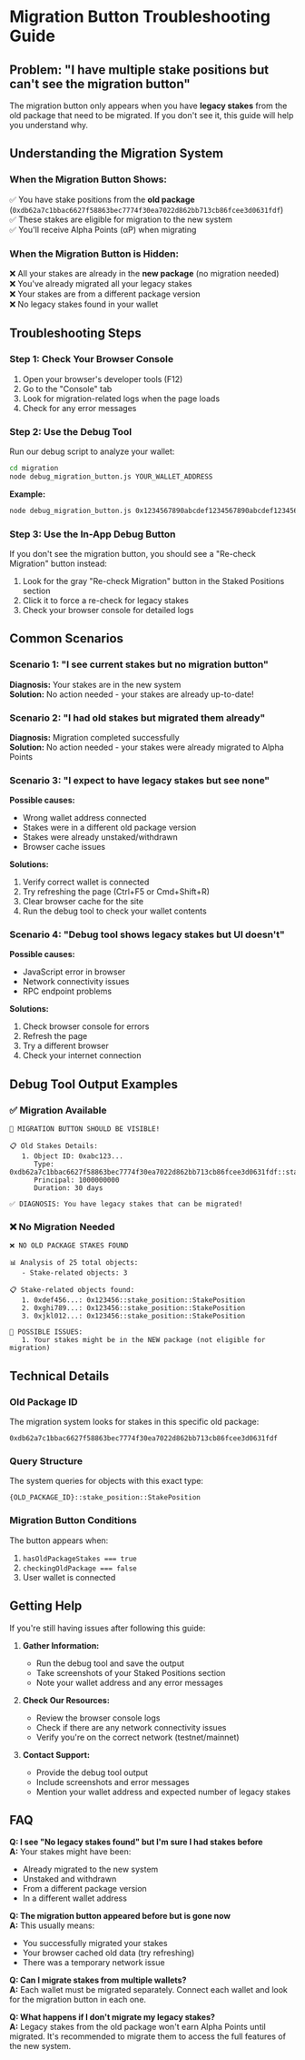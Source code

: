 # Migration Button Troubleshooting Guide

## Problem: "I have multiple stake positions but can't see the migration button"

The migration button only appears when you have **legacy stakes** from the old package that need to be migrated. If you don't see it, this guide will help you understand why.

## Understanding the Migration System

### When the Migration Button Shows:
✅ You have stake positions from the **old package** (`0xdb62a7c1bbac6627f58863bec7774f30ea7022d862bb713cb86fcee3d0631fdf`)  
✅ These stakes are eligible for migration to the new system  
✅ You'll receive Alpha Points (αP) when migrating  

### When the Migration Button is Hidden:
❌ All your stakes are already in the **new package** (no migration needed)  
❌ You've already migrated all your legacy stakes  
❌ Your stakes are from a different package version  
❌ No legacy stakes found in your wallet  

## Troubleshooting Steps

### Step 1: Check Your Browser Console
1. Open your browser's developer tools (F12)
2. Go to the "Console" tab
3. Look for migration-related logs when the page loads
4. Check for any error messages

### Step 2: Use the Debug Tool
Run our debug script to analyze your wallet:

```bash
cd migration
node debug_migration_button.js YOUR_WALLET_ADDRESS
```

**Example:**
```bash
node debug_migration_button.js 0x1234567890abcdef1234567890abcdef12345678
```

### Step 3: Use the In-App Debug Button
If you don't see the migration button, you should see a "Re-check Migration" button instead:

1. Look for the gray "Re-check Migration" button in the Staked Positions section
2. Click it to force a re-check for legacy stakes
3. Check your browser console for detailed logs

## Common Scenarios

### Scenario 1: "I see current stakes but no migration button"
**Diagnosis:** Your stakes are in the new system  
**Solution:** No action needed - your stakes are already up-to-date!

### Scenario 2: "I had old stakes but migrated them already"
**Diagnosis:** Migration completed successfully  
**Solution:** No action needed - your stakes were already migrated to Alpha Points

### Scenario 3: "I expect to have legacy stakes but see none"
**Possible causes:**
- Wrong wallet address connected
- Stakes were in a different old package version
- Stakes were already unstaked/withdrawn
- Browser cache issues

**Solutions:**
1. Verify correct wallet is connected
2. Try refreshing the page (Ctrl+F5 or Cmd+Shift+R)
3. Clear browser cache for the site
4. Run the debug tool to check your wallet contents

### Scenario 4: "Debug tool shows legacy stakes but UI doesn't"
**Possible causes:**
- JavaScript error in browser
- Network connectivity issues
- RPC endpoint problems

**Solutions:**
1. Check browser console for errors
2. Refresh the page
3. Try a different browser
4. Check your internet connection

## Debug Tool Output Examples

### ✅ Migration Available
```
🎉 MIGRATION BUTTON SHOULD BE VISIBLE!

📋 Old Stakes Details:
   1. Object ID: 0xabc123...
      Type: 0xdb62a7c1bbac6627f58863bec7774f30ea7022d862bb713cb86fcee3d0631fdf::stake_position::StakePosition
      Principal: 1000000000
      Duration: 30 days

✅ DIAGNOSIS: You have legacy stakes that can be migrated!
```

### ❌ No Migration Needed
```
❌ NO OLD PACKAGE STAKES FOUND

📊 Analysis of 25 total objects:
   - Stake-related objects: 3

📋 Stake-related objects found:
   1. 0xdef456...: 0x123456::stake_position::StakePosition
   2. 0xghi789...: 0x123456::stake_position::StakePosition
   3. 0xjkl012...: 0x123456::stake_position::StakePosition

🤔 POSSIBLE ISSUES:
   1. Your stakes might be in the NEW package (not eligible for migration)
```

## Technical Details

### Old Package ID
The migration system looks for stakes in this specific old package:
```
0xdb62a7c1bbac6627f58863bec7774f30ea7022d862bb713cb86fcee3d0631fdf
```

### Query Structure
The system queries for objects with this exact type:
```
{OLD_PACKAGE_ID}::stake_position::StakePosition
```

### Migration Button Conditions
The button appears when:
1. `hasOldPackageStakes === true`
2. `checkingOldPackage === false`
3. User wallet is connected

## Getting Help

If you're still having issues after following this guide:

1. **Gather Information:**
   - Run the debug tool and save the output
   - Take screenshots of your Staked Positions section
   - Note your wallet address and any error messages

2. **Check Our Resources:**
   - Review the browser console logs
   - Check if there are any network connectivity issues
   - Verify you're on the correct network (testnet/mainnet)

3. **Contact Support:**
   - Provide the debug tool output
   - Include screenshots and error messages
   - Mention your wallet address and expected number of legacy stakes

## FAQ

**Q: I see "No legacy stakes found" but I'm sure I had stakes before**  
**A:** Your stakes might have been:
- Already migrated to the new system
- Unstaked and withdrawn
- From a different package version
- In a different wallet address

**Q: The migration button appeared before but is gone now**  
**A:** This usually means:
- You successfully migrated your stakes
- Your browser cached old data (try refreshing)
- There was a temporary network issue

**Q: Can I migrate stakes from multiple wallets?**  
**A:** Each wallet must be migrated separately. Connect each wallet and look for the migration button in each one.

**Q: What happens if I don't migrate my legacy stakes?**  
**A:** Legacy stakes from the old package won't earn Alpha Points until migrated. It's recommended to migrate them to access the full features of the new system. 